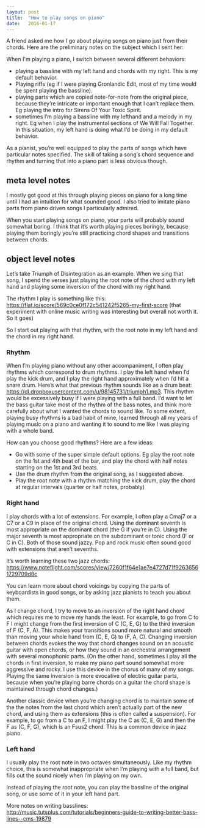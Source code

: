 ```yaml
---
layout: post
title:  "How to play songs on piano"
date:   2016-01-17
---
```


A friend asked me how I go about playing songs on piano just from their chords. Here are the preliminary notes on the subject which I sent her:

When I'm playing a piano, I switch between several different behaviors:


* playing a bassline with my left hand and chords with my right. This is my default behavior.
* Playing riffs (eg if I were playing Gronlandic Edit, most of my time would be spent playing the bassline).
* playing parts which are copied note-for-note from the original piece, because they’re intricate or important enough that I can’t replace them. Eg playing the intro for Sirens Of Your Toxic Spirit.
* sometimes I’m playing a bassline with my lefthand and a melody in my right. Eg when I play the instrumental sections of We Will Fall Together. In this situation, my left hand is doing what I’d be doing in my default behavior.

As a pianist, you’re well equipped to play the parts of songs which have particular notes specified. The skill of taking a song’s chord sequence and rhythm and turning that into a piano part is less obvious though.

## meta level notes

I mostly got good at this through playing pieces on piano for a long time until I had an intuition for what sounded good. I also tried to imitate piano parts from piano driven songs I particularly admired.

When you start playing songs on piano, your parts will probably sound somewhat boring. I think that it’s worth playing pieces boringly, because playing them boringly you’re still practicing chord shapes and transitions between chords.


## object level notes

Let’s take Triumph of Disintegration as an example. When we sing that song, I spend the verses just playing the root note of the chord with my left hand and playing some inversion of the chord with my right hand.

The rhythm I play is something like this: https://flat.io/score/569c0ce0f172c541242f5265-my-first-score (that experiment with online music writing was interesting but overall not worth it. So it goes)

So I start out playing with that rhythm, with the root note in my left hand and the chord in my right hand.

### Rhythm

When I’m playing piano without any other accompaniment, I often play rhythms which correspond to drum rhythms. I play the left hand when I’d play the kick drum, and I play the right hand approximately when I’d hit a snare drum. Here’s what that previous rhythm sounds like as a drum beat: https://dl.dropboxusercontent.com/u/98145731/triumph1.mp3. This rhythm would be excessively busy if I were playing with a full band. I’d want to let the bass guitar take most of the rhythm of the bass notes, and think more carefully about what I wanted the chords to sound like. To some extent, playing busy rhythms is a bad habit of mine, learned through all my years of playing music on a piano and wanting it to sound to me like I was playing with a whole band.

How can you choose good rhythms? Here are a few ideas:

* Go with some of the super simple default options. Eg play the root note on the 1st and 4th beat of the bar, and play the chord with half notes starting on the 1st and 3rd beats.
* Use the drum rhythm from the original song, as I suggested above.
* Play the root note with a rhythm matching the kick drum, play the chord at regular intervals (quarter or half notes, probably)

### Right hand

I play chords with a lot of extensions. For example, I often play a Cmaj7 or a C7 or a C9 in place of the original chord. Using the dominant seventh is most appropriate on the dominant chord (the G if you’re in C). Using the major seventh is most appropriate on the subdominant or tonic chord (F or C in C). Both of those sound jazzy. Pop and rock music often sound good with extensions that aren’t sevenths.

It’s worth learning these two jazz chords: https://www.noteflight.com/scores/view/7260f1f64e1ae7e4727d71f92636561729709d8c

You can learn more about chord voicings by copying the parts of keyboardists in good songs, or by asking jazz pianists to teach you about them.

As I change chord, I try to move to an inversion of the right hand chord which requires me to move my hands the least. For example, to go from C to F I might change from the first inversion of C (C, E, G) to the third inversion of F (C, F, A). This makes your transitions sound more natural and smooth than moving your whole hand from (C, E, G) to (F, A, C). Changing inversion between chords evokes the way that chord changes sound on an acoustic guitar with open chords, or how they sound in an orchestral arrangement with several monophonic parts. (On the other hand, sometimes I play all the chords in first inversion, to make my piano part sound somewhat more aggressive and rocky. I use this device in the chorus of many of my songs. Playing the same inversion is more evocative of electric guitar parts, because when you’re playing barre chords on a guitar the chord shape is maintained through chord changes.)

Another classic device when you’re changing chord is to maintain some of the the notes from the last chord which aren’t actually part of the new chord, and using them as extensions (this is often called a suspension). For example, to go from a C to an F, I might play the C as (C, E, G) and then the F as (C, F, G), which is an Fsus2 chord. This is a common device in jazz piano.

### Left hand

I usually play the root note in two octaves simultaneously. Like my rhythm choice, this is somewhat inappropriate when I’m playing with a full band, but fills out the sound nicely when I’m playing on my own.

Instead of playing the root note, you can play the bassline of the original song, or use some of it in your left hand part.

More notes on writing basslines: http://music.tutsplus.com/tutorials/beginners-guide-to-writing-better-bass-lines--cms-19879
